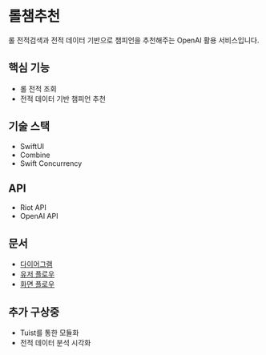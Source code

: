 # 롤챔추천

롤 전적검색과 전적 데이터 기반으로 챔피언을 추천해주는 OpenAI 활용 서비스입니다.

## 핵심 기능

- 롤 전적 조회
- 전적 데이터 기반 챔피언 추천

## 기술 스택

- SwiftUI
- Combine
- Swift Concurrency

## API

- Riot API
- OpenAI API

## 문서

- [다이어그램](https://www.notion.so/joys-page/1e59a7dac740802387b6da6ab20e4e09?pvs=4)
- [유저 플로우](https://www.figma.com/board/04cz9UsLkz954piUxIbf0q/%EB%A1%A4%EC%B1%94%EC%B6%94%EC%B2%9C-%ED%94%8C%EB%A1%9C%EC%9A%B0%EC%B0%A8%ED%8A%B8?node-id=0-1&t=snZZfi4agct5hkeT-1)
- [화면 플로우](https://www.figma.com/design/aV40hgOluVFdjVtyN3aPoz/%EB%A1%A4%EC%B1%94%EC%B6%94%EC%B2%9C?node-id=0-1&t=pVkVit1Wu2zh2Or5-1)

## 추가 구상중

- Tuist를 통한 모듈화
- 전적 데이터 분석 시각화